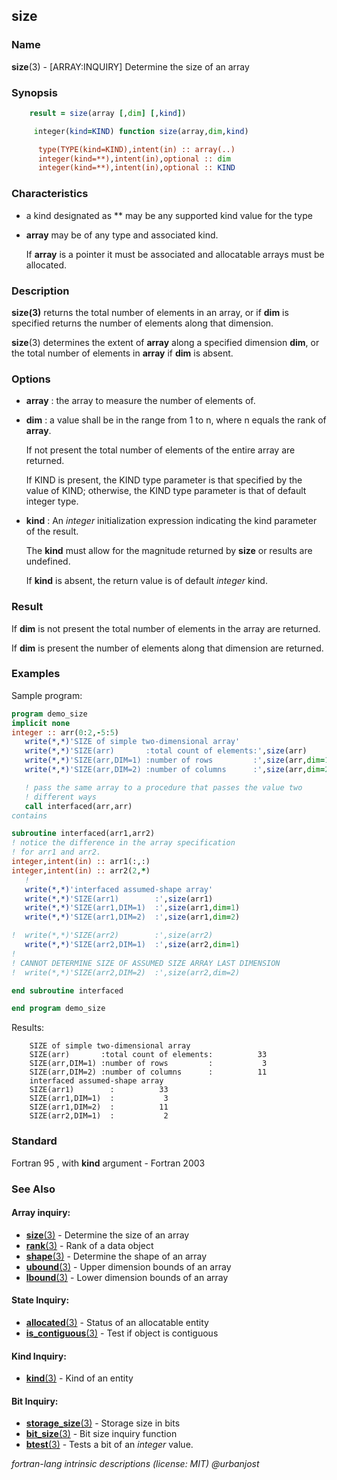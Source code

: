 ## size

### **Name**

**size**(3) - \[ARRAY:INQUIRY\] Determine the size of an array

### **Synopsis**
```fortran
    result = size(array [,dim] [,kind])
```
```fortran
     integer(kind=KIND) function size(array,dim,kind)

      type(TYPE(kind=KIND),intent(in) :: array(..)
      integer(kind=**),intent(in),optional :: dim
      integer(kind=**),intent(in),optional :: KIND
```
### **Characteristics**

 - a kind designated as ** may be any supported kind value for the type

-  **array** may be of any type and associated kind.

   If **array** is a pointer it must be associated and allocatable arrays
   must be allocated.

### **Description**

  **size(3)** returns the total number of elements in an array, or
  if **dim** is specified returns the number of elements along that
  dimension.

  **size**(3) determines the extent of **array** along a specified
  dimension **dim**, or the total number of elements in **array** if
  **dim** is absent.

### **Options**

- **array**
  : the array to measure the number of elements of.

- **dim**
  : a value shall be
  in the range from 1 to n, where n equals the rank of **array**.

  If not present the total number of elements of the entire array
  are returned.

    If KIND is present, the KIND type parameter is that specified by
    the value of KIND; otherwise, the KIND type parameter is that of
    default integer type.

- **kind**
  : An _integer_ initialization expression indicating the kind
  parameter of the result.

  The **kind** must allow for the magnitude returned by **size** or
  results are undefined.

  If **kind** is absent, the return value is of default _integer_ kind.

### **Result**

  If **dim** is not present the total number of elements in the array
  are returned.

  If **dim** is present the number of elements along that dimension
  are returned.

### **Examples**

Sample program:

```fortran
program demo_size
implicit none
integer :: arr(0:2,-5:5)
   write(*,*)'SIZE of simple two-dimensional array'
   write(*,*)'SIZE(arr)       :total count of elements:',size(arr)
   write(*,*)'SIZE(arr,DIM=1) :number of rows         :',size(arr,dim=1)
   write(*,*)'SIZE(arr,DIM=2) :number of columns      :',size(arr,dim=2)

   ! pass the same array to a procedure that passes the value two
   ! different ways
   call interfaced(arr,arr)
contains

subroutine interfaced(arr1,arr2)
! notice the difference in the array specification
! for arr1 and arr2.
integer,intent(in) :: arr1(:,:)
integer,intent(in) :: arr2(2,*)
   !
   write(*,*)'interfaced assumed-shape array'
   write(*,*)'SIZE(arr1)        :',size(arr1)
   write(*,*)'SIZE(arr1,DIM=1)  :',size(arr1,dim=1)
   write(*,*)'SIZE(arr1,DIM=2)  :',size(arr1,dim=2)

!  write(*,*)'SIZE(arr2)        :',size(arr2)
   write(*,*)'SIZE(arr2,DIM=1)  :',size(arr2,dim=1)
!
! CANNOT DETERMINE SIZE OF ASSUMED SIZE ARRAY LAST DIMENSION
!  write(*,*)'SIZE(arr2,DIM=2)  :',size(arr2,dim=2)

end subroutine interfaced

end program demo_size
```
Results:
```text
    SIZE of simple two-dimensional array
    SIZE(arr)       :total count of elements:          33
    SIZE(arr,DIM=1) :number of rows         :           3
    SIZE(arr,DIM=2) :number of columns      :          11
    interfaced assumed-shape array
    SIZE(arr1)        :          33
    SIZE(arr1,DIM=1)  :           3
    SIZE(arr1,DIM=2)  :          11
    SIZE(arr2,DIM=1)  :           2
```
### **Standard**

Fortran 95 , with **kind** argument - Fortran 2003

### **See Also**

#### Array inquiry:

- [**size**(3)](#size) -  Determine the size of an array
- [**rank**(3)](#rank) -  Rank of a data object
- [**shape**(3)](#shape) -  Determine the shape of an array
- [**ubound**(3)](#ubound) -  Upper dimension bounds of an array
- [**lbound**(3)](#lbound) -  Lower dimension bounds of an array

#### State Inquiry:

- [**allocated**(3)](#allocated) -  Status of an allocatable entity
- [**is_contiguous**(3)](#is_contiguous) -  Test if object is contiguous

#### Kind Inquiry:

- [**kind**(3)](#kind) - Kind of an entity

#### Bit Inquiry:

- [**storage_size**(3)](#storage_size) - Storage size in bits
- [**bit_size**(3)](#bit_size) -  Bit size inquiry function
- [**btest**(3)](#btest) - Tests a bit of an _integer_ value.

 _fortran-lang intrinsic descriptions (license: MIT) \@urbanjost_
<!--
ARRAY
    An array of any data type or an assumed-rank object.

   The corresponding actual argument must not be a scalar,
    disassociated pointer, or allocatable array that is not allocated. The
    actual argument can be an assumed-size array if DIM is present and
    has a value that is less than the rank of ARRAY.

DIM (optional)
    An INTEGER scalar. Its value must be in the range 1 <= DIM <=
    RANK(ARRAY). It must not be present if ARRAY is an
    assumed-rank object that is associated with a scalar.

    An INTEGER scalar. Its value must be specified by a constant expression. Fortran 2003 ends

    result is of type scalar integer.

Result value

The result equals the extent of ARRAY along dimension DIM; or, if DIM is not specified, it is the total number of array elements in ARRAY.
TS 29113 begins

    If ARRAY is an assumed-rank object that is associated with a scalar, the result is 1.
    If ARRAY is an assumed-rank object that is associated with an assumed-size array, and
        If DIM is present and equal to the rank of ARRAY, the result is -1.
        If DIM is not present, the result is a negative value that is equal to PRODUCT([(SIZE(ARRAY, I, KIND), I=1, RANK(ARRAY))]).
-->
